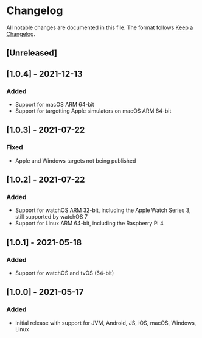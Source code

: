 # Changelog

All notable changes are documented in this file. The format follows [Keep a Changelog](https://keepachangelog.com/en/1.0.0/).

## [Unreleased]

## [1.0.4] - 2021-12-13

### Added

- Support for macOS ARM 64-bit
- Support for targetting Apple simulators on macOS ARM 64-bit 

## [1.0.3] - 2021-07-22

### Fixed

- Apple and Windows targets not being published

## [1.0.2] - 2021-07-22

### Added

- Support for watchOS ARM 32-bit, including the Apple Watch Series 3, still supported by watchOS 7
- Support for Linux ARM 64-bit, including the Raspberry Pi 4

## [1.0.1] - 2021-05-18

### Added

- Support for watchOS and tvOS (64-bit)

## [1.0.0] - 2021-05-17

### Added

- Initial release with support for JVM, Android, JS, iOS, macOS, Windows, Linux

